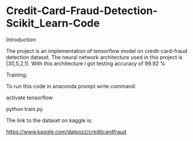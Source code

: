 # Credit-Card-Fraud-Detection-Scikit_Learn-Code

Introduction:

The project is an implementation of tensorflow model on credit-card-fraud detection dataset. The neural network architecture used in this project is [30,5,2,1]. With this architecture i got testing accuracy of 99.92 %


Training:

To run this code in anaconda prompt write command:


activate tensorflow


python train.py


The link to the dataset on kaggle is:

https://www.kaggle.com/dalpozz/creditcardfraud
